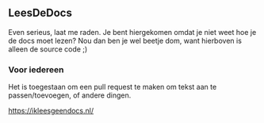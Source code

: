 ## LeesDeDocs

Even serieus, laat me raden. Je bent hiergekomen omdat je niet weet 
hoe je de docs moet lezen? Nou dan ben je wel beetje dom, want hierboven is alleen
de source code ;)

### Voor iedereen 
Het is toegestaan om een pull request te maken om tekst aan te passen/toevoegen, of andere dingen.

https://ikleesgeendocs.nl/
